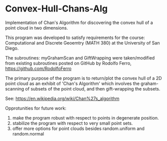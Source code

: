 # Convex-Hull-Chans-Alg
Implementation of Chan's Algorithm for discovering the convex hull of a point cloud in two dimensions. 

This program was developed to satisfy requirements for the course:
Computational and Discrete Geoemtry (MATH 380) at the University of San Diego. 

The subroutines: myGrahamScan and GiftWrapping were taken/modified from existing 
subroutines posted on GitHub by Rodolfo Ferro, https://github.com/RodolfoFerro

The primary purpose of the program is to return/plot the convex hull of a 2D point cloud
as an exhibit of 'Chan's Algorithm' which involves the graham-scanning of subsets of 
the point cloud, and then gift-wrapping the subsets. 

See: https://en.wikipedia.org/wiki/Chan%27s_algorithm

Opprotunities for future work:
1. make the program robust with respect to points in degenerate position.
2. stabilize the program with respect to very small point sets. 
3. offer more options for point clouds besides random.uniform and random.normal
